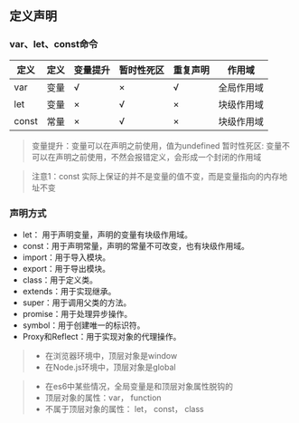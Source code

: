 ## 定义声明

### var、let、const命令

| 定义 | 定义 | 变量提升 | 暂时性死区 | 重复声明 | 作用域 |
| --- | --- | --- | --- | --- | --- |
| var | 变量 | √ | × | √  | 全局作用域 |
| let | 变量 | × | √ | × | 块级作用域 |
| const | 常量 | × | √ | × | 块级作用域 |

> 变量提升：变量可以在声明之前使用，值为undefined
  暂时性死区: 变量不可以在声明之前使用，不然会报错定义，会形成一个封闭的作用域

> 注意1：const 实际上保证的并不是变量的值不变，而是变量指向的内存地址不变


### 声明方式
- let： 用于声明变量，声明的变量有块级作用域。
- const：用于声明常量，声明的常量不可改变，也有块级作用域。
- import：用于导入模块。
- export：用于导出模块。
- class：用于定义类。
- extends：用于实现继承。
- super：用于调用父类的方法。
- promise：用于处理异步操作。
- symbol：用于创建唯一的标识符。
- Proxy和Reflect：用于实现对象的代理操作。

> - 在浏览器环境中，顶层对象是window
> - 在Node.js环境中，顶层对象是global

> - 在es6中某些情况，全局变量是和顶层对象属性脱钩的
> - 顶层对象的属性：var， function
> - 不属于顶层对象的属性： let， const， class